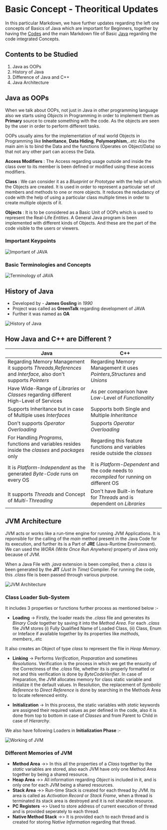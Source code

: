 # Basic Concept - Theoritical Updates

In this particular Markdown, we have further updates regarding the left one concepts of Basics of Java which are important for Beginners, together by having the [Codes](https://github.com/ackwolver335/Java-Coder) and the main Markdown file of Basic [Java](https://github.com/ackwolver335/Java-Coder/blob/main/README.md) regarding the code integrated Concepts.

## Contents to be Studied

1. Java as OOPs
2. History of Java
3. Difference of Java and C++
4. Java Architecture

## Java as OOPs

When we talk about OOPs, not just in Java in other programming language also we starts using *Objects* in Programming in order to implement them as **Primary** source to create something with the code. As the objects are seen by the user in order to perform different tasks. 

OOPs usually aims for the implementation of real world Objects in Programming like **Inheritance**, **Data Hiding**, **Polymorphism**,..etc Also the main aim is to bind the Data and the functions (Operates on Object/Data) so that not any other part can access the Data.

**Access Modifiers** : The Access regarding usage outside and inside the class over to its member is been defined or modified using these access modifiers.

**Class** : We can consider it as a *Blueprint* or *Prototype* with the help of which the Objects are created. It is used in order to represent a particular set of members and methods to one or more objects. It reduces the redudancy of code with the help of using a particular class multiple times in order to create multiple objects of it.

**Objects** : It is to be considered as a Basic Unit of OOPs which is used to represent the Real-Life *Entities*. A General Java program is been implemented with different kinds of Objects. And these are the part of the code visible to the users or viewers.

### Important Keypoints

![Important of JAVA](https://github.com/ackwolver335/Java-Coder/assets/103741432/89789028-e435-4846-a1a0-2cc6f4b6c65b)

### Basic Terminologies and Concepts

![Terminology of JAVA](https://github.com/ackwolver335/Java-Coder/assets/103741432/5849d432-7f9b-4235-a84e-138ecea88675)

## History of Java

- Developed by - **James Gosling** in *1990*
- Project was called as **GreenTalk** regarding development of JAVA
- Further it was named as **OA**

![History of Java](https://github.com/ackwolver335/Java-Coder/assets/103741432/2e5a86c1-e117-4371-82b0-4e08c74b0854)

## How Java and C++ are Different ?

| **Java** | **C++** |
| -------- | ------- |
| Regarding Memory Management it supports *Threads*,*References* and *Interface*, also don't supports *Pointers* | Regarding Memory Management it uses *Pointers*,*Structures* and *Unions* |
| Have Wide-Range of *Libraries* or *Classes* regarding different High-Level of Services | As per comparison have Low-Level of *Functionality* |
| Supports Inheritance but in case of Multiple uses *Interfaces* | Supports both Single and Multiple *Inheritance* |
| Don't supports *Operator Overloading* | Supports *Operator Overloading* |
| For Handling *Programs*, functions and variables resides inside the *classes* and *packages* only | Regarding this feature functions and variables reside outside the *classes* |
| It is *Platform-Independent* as the generated *Byte-Code* runs on every OS | It is *Platform-Dependent* and the code needs to *recompiled* for running on different OS |
| It supports *Threads* and Concept of *Multi-Threading* | Don't have Built-in feature for *Threads* and is dependent on *Libraries* |

## JVM Architecture

JVM acts or works like a run-time engine for running JVM Applications. It is reponsible for the calling of the *main* method present in the Java Code for its execution, and further its is a Part of **JRE** (Java-Runtime Environment). We can used the *WORA (Write Once Run Anywhere)* property of Java only because of JVM. 

When a Java File with *.java* extension is been compiled, then a *.class* is been generated by the **JIT** *(Just In Time)* Compiler. For running the code, this *.class* file is been passed through various purpose. 

![JVM Architecture](https://github.com/ackwolver335/Java-Coder/assets/103741432/b2b4fbb9-4027-4555-a9aa-8b242c4907c6)

### Class Loader Sub-System

It includes 3 properties or functions further process as mentioned below :-

- **Loading** -> Firstly, the loader reads the *.class* file and generates its *Binary Code* together by saving it into the *Method Area*. For each *.class* file JVM stores (i) Fully Qualified Name of Loaded Class, (ii) Class, Enum or Inteface if available together by its properties like *methods*, *members*,..etc

It also creates an Object of type *class* to represent the file in *Heap Memory*.

- **Linking** -> Performs *Verification*, *Preparation* and sometimes *Resolutions*. Verification is the process in which we get the ensurity of the Correctness of the *.class* file, whether its is properly formatted or not and this verification is done by *ByteCodeVerifier*. In case of Preparation, the JVM allocates memory for class static variable and initialize it the default values. In Resolution, the replacement of *Symbolic Reference* to *Direct Reference* is done by searching in the Methods Area to locate referenced entity.

- **Initialization** -> In this process, the static variables with *static* keywords are assigned their required values as per defined in the code, also it is done from top to bottom in case of *Classes* and from Parent to Child in case of *Hierarchy*.

We also have following Loaders in **Initialization Phase** :- 

![Working of JVM](https://github.com/ackwolver335/Java-Coder/assets/103741432/398fa016-97ad-4961-ab89-2680dad5c8b7)

### Different Memories of JVM 

- **Method Area** ->> In this all the properties of a *Class* together by the *static* variables are stored, also each JVM have only one Method Area together by being a shared resource.
- **Heap Area** ->> All information regarding *Object* is included in it, and is only one for each JVM being a shared resources.
- **Stack Area** ->> Run-time Stack is created for each thread by JVM. Its area is called as *Activation Record* or *Stack Frame*, when a thread is terminated its stack area is destroyed and it is not sharable resource.
- **PC Registers** ->> Used to store address of current execution of thread and is provided seperately to each thread.
- **Native Method Stack** ->> It is provided each to each thread and is created for storing *Native Information* regarding that thread.